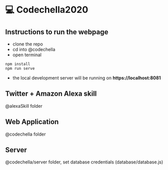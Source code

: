 # 💻 Codechella2020

## Instructions to run the webpage
* clone the repo
* cd into @codechella
* open terminal
```
npm install
npm run serve
```
* the local development server will be running on **https://localhost:8081**

## Twitter + Amazon Alexa skill
@alexaSkill folder

## Web Application 
@codechella folder

## Server 
@codechella/server folder, set database credentials (database/database.js)
